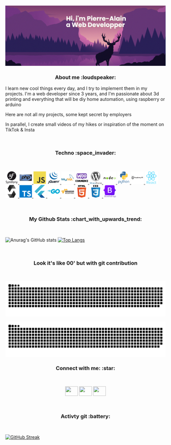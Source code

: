 
![MasterHead](./images/banner.png)

<h3 align="center">About me :loudspeaker:</h3>

<p>I learn new cool things every day, and I try to implement them in my projects. I'm a web developer since 3 years, and I'm passionate about 3d printing and everything that will be diy home automation, using raspberry or arduino</p>
<p>Here are not all my projects, some kept secret by employers</p>

<p>In parallel, I create small videos of my hikes or inspiration of the moment on TikTok & Insta </p>
<br>
<h3 align="center">Techno :space_invader:</h3>

<br>
<p align="left"> 
<a href="#" target="_blank"> <img src="./images/symfony-original-wordmark.svg" alt="python" width="40" height="40"/> </a> 
<a href="#" target="_blank"> <img src="./images/php-original.svg" alt="linux" width="40" height="40"/> </a> 
<a href="#" target="_blank"> <img src="./images/javascript-original.svg" alt="figma" width="40" height="40"/><a> 
<a href="#" target="_blank"> <img src="./images/jquery-original-wordmark.svg" alt="flutter" width="40" height="40"/> </a> 
<a href="#" target="_blank"> <img src="./images/mysql-original-wordmark.svg" alt="git" width="40" height="40"/> </a> 
<a href="#" target="_blank"> <img src="./images/woocommerce-original-wordmark.svg" alt="python" width="40" height="40"/> </a> 
<a href="#" target="_blank"> <img src="./images/wordpress-original.svg" alt="python" width="40" height="40"/> </a> 
<a href="#" target="_blank"> <img src="./images/nodejs-original-wordmark.svg" alt="html5" width="40" height="40"/> </a> 
<a href="#" target="_blank"> <img src="./images/python-original-wordmark.svg" alt="photoshop" width="40" height="40"/> </a> 
<a href="#" target="_blank"> <img src="./images/raspberrypi-line-wordmark.svg" alt="python" width="40" height="40"/> </a> 
<a href="#" target="_blank"> <img src="./images/react-original-wordmark.svg" alt="python" width="40" height="40"/> </a> 
<a href="#" target="_blank"> <img src="./images/solidity-original.svg" alt="python" width="40" height="40"/> </a> 
<a href="#" target="_blank"> <img src="./images/typescript-original.svg" alt="python" width="40" height="40"/> </a> 
<a href="#" target="_blank"> <img src="./images/flutter-original.svg" alt="cplusplus" width="40" height="40"/> </a> 
<a href="#" target="_blank"> <img src="./images/go-original-wordmark.svg" alt="css3" width="40" height="40"/> </a> 
<a href="#" target="_blank"> <img src="./images/amazonwebservices-original-wordmark.svg" alt="css3" width="40" height="40"/> </a> 
<a href="#" target="_blank"> <img src="./images/html5-original-wordmark.svg" alt="css3" width="40" height="40"/> </a> 
<a href="#" target="_blank"> <img src="./images/css3-original-wordmark.svg" alt="css3" width="40" height="40"/> </a> 
<a href="#" target="_blank"> <img src="./images/bootstrap-original-wordmark.svg" alt="css3" width="40" height="40"/> </a>  
</p>


<br>
<h3 align="center">My Github Stats :chart_with_upwards_trend:</h3> 
<br>

![Anurag's GitHub stats](https://github-readme-stats.vercel.app/api?username=ClaudieFaukan&show_icons=true&theme=radical)
[![Top Langs](https://github-readme-stats.vercel.app/api/top-langs/?username=ClaudieFaukan&theme=radical&layout=compact&card_width=290)](https://github.com/anuraghazra/github-readme-stats)

<br>
<h3 align="center">Look it's like 00' but with git contribution</h3>
<br>

<a href="#" target="_blank"> <img src="./images/github-user-contribution.svg" alt="snake git"/> </a>  


![GitHub Snake dark](./github-contribution-grid-snake-dark.svg?#gh-dark-mode-only)
<br>
<h3 align="center">Connect with me: :star:</h3>
<br>
<p align="center">
<a href="[your link](https://twitter.com/tytoon76)" target="blank"><img align="center" src="https://cdn.jsdelivr.net/npm/simple-icons@3.0.1/icons/twitter.svg" alt="" height="30" width="40" /></a>
<a href="[your link](https://www.linkedin.com/in/pierrealain-petrel/)" target="blank"><img align="center" src="https://cdn.jsdelivr.net/npm/simple-icons@3.0.1/icons/linkedin.svg" alt="" height="30" width="40" /></a>
<a href="[your link](https://www.instagram.com/pap_agency_/)" target="blank"><img align="center" src="https://cdn.jsdelivr.net/npm/simple-icons@3.0.1/icons/instagram.svg" alt="" height="30" width="40" /></a>
</p>
<br>
<h3 align="center">Activty git :battery:</h3>
<br>

[![GitHub Streak](https://github-readme-streak-stats.herokuapp.com/?user=ClaudieFaukan&theme=radical)](https://git.io/streak-stats)

